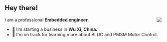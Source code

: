 
<h2>Hey there!</h2>
<a href="https://github.com/luck4ever">
  <img align="right" src="https://github-readme-stats-eight-theta.vercel.app/api?username=luckpi&&count_private=true" />
</a>

I am a professional <b>Embedded engineer.</b>

- 🔭 I’m starting a business in <b>Wu Xi, China.</b>
- 🌱 I'm on track for learning more about BLDC and PMSM Motor Control.




